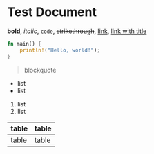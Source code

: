 # Test Document

**bold**, _italic_, `code`, ~~strikethrough~~, [link](http://example.com), [link with title](http://example.com "title")

```rust
fn main() {
    println!("Hello, world!");
}
```

> blockquote

- list
- list

1. list
2. list

| table | table |
| ----- | ----- |
| table | table |
